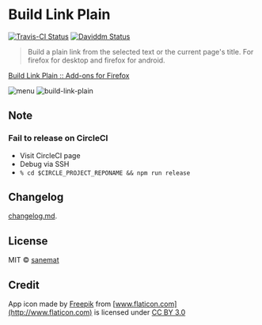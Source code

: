 # Build Link Plain

[![Travis-CI Status][travis-image]][travis-url] [![Daviddm Status][daviddm-image]][daviddm-url]

> Build a plain link from the selected text or the current page's title. For firefox for desktop and firefox for android.

[Build Link Plain :: Add-ons for Firefox](https://addons.mozilla.org/en-US/firefox/addon/build-link-plain/)

![menu](https://cloud.githubusercontent.com/assets/75448/12701541/50e3313c-c84f-11e5-92d4-251782aafac1.png)
![build-link-plain](https://cloud.githubusercontent.com/assets/75448/12701486/18938e54-c84e-11e5-8201-5935dcb350a2.png)


## Note

### Fail to release on CircleCI

* Visit CircleCI page
* Debug via SSH
* `% cd $CIRCLE_PROJECT_REPONAME && npm run release`


## Changelog

[changelog.md](./changelog.md).


## License

MIT © [sanemat](http://sane.jp)


## Credit

App icon made by [Freepik](http://www.freepik.com) from [www.flaticon.com](http://www.flaticon.com) is licensed under [CC BY 3.0](http://creativecommons.org/licenses/by/3.0/)


[travis-url]: https://travis-ci.org/dogwalk/firefox-build-link-plain
[travis-image]: https://img.shields.io/travis/dogwalk/firefox-build-link-plain/master.svg?style=flat-square&label=travis
[daviddm-url]: https://david-dm.org/dogwalk/firefox-build-link-plain
[daviddm-image]: https://img.shields.io/david/dogwalk/firefox-build-link-plain.svg?style=flat-square
